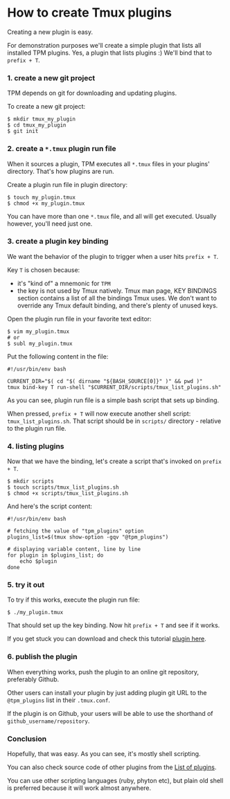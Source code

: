 # How to create Tmux plugins

Creating a new plugin is easy.

For demonstration purposes we'll create a simple plugin that lists all
installed TPM plugins. Yes, a plugin that lists plugins :) We'll bind that to
`prefix + T`.

### 1. create a new git project

TPM depends on git for downloading and updating plugins.

To create a new git project:

    $ mkdir tmux_my_plugin
    $ cd tmux_my_plugin
    $ git init

### 2. create a `*.tmux` plugin run file

When it sources a plugin, TPM executes all `*.tmux` files in your plugins'
directory. That's how plugins are run.

Create a plugin run file in plugin directory:

    $ touch my_plugin.tmux
    $ chmod +x my_plugin.tmux

You can have more than one `*.tmux` file, and all will get executed. Usually
however, you'll need just one.

### 3. create a plugin key binding

We want the behavior of the plugin to trigger when a user hits `prefix + T`.

Key `T` is chosen because:
 - it's "kind of" a mnemonic for `TPM`
 - the key is not used by Tmux natively. Tmux man page, KEY BINDINGS section
   contains a list of all the bindings Tmux uses. We don't want to override any
   Tmux default binding, and there's plenty of unused keys.

Open the plugin run file in your favorite text editor:

    $ vim my_plugin.tmux
    # or
    $ subl my_plugin.tmux

Put the following content in the file:

    #!/usr/bin/env bash

    CURRENT_DIR="$( cd "$( dirname "${BASH_SOURCE[0]}" )" && pwd )"
    tmux bind-key T run-shell "$CURRENT_DIR/scripts/tmux_list_plugins.sh"

As you can see, plugin run file is a simple bash script that sets up binding.

When pressed, `prefix + T` will now execute another shell script:
`tmux_list_plugins.sh`. That script should be in `scripts/` directory -
relative to the plugin run file.


### 4. listing plugins

Now that we have the binding, let's create a script that's invoked on
`prefix + T`.

    $ mkdir scripts
    $ touch scripts/tmux_list_plugins.sh
    $ chmod +x scripts/tmux_list_plugins.sh

And here's the script content:

    #!/usr/bin/env bash

    # fetching the value of "tpm_plugins" option
    plugins_list=$(tmux show-option -gqv "@tpm_plugins")

    # displaying variable content, line by line
    for plugin in $plugins_list; do
        echo $plugin
    done

### 5. try it out

To try if this works, execute the plugin run file:

    $ ./my_plugin.tmux

That should set up the key binding. Now hit `prefix + T` and see if it works.

If you get stuck you can download and check this tutorial
[plugin here](https://github.com/bruno-/tmux_example_plugin).

### 6. publish the plugin

When everything works, push the plugin to an online git repository, preferably
Github.

Other users can install your plugin by just adding plugin git URL to the
`@tpm_plugins` list in their `.tmux.conf`.

If the plugin is on Github, your users will be able to use the shorthand of
`github_username/repository`.

### Conclusion

Hopefully, that was easy. As you can see, it's mostly shell scripting.

You can also check source code of other plugins from the
[List of plugins](PLUGINS.md).

You can use other scripting languages (ruby, phyton etc), but plain old shell
is preferred because it will work almost anywhere.
